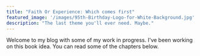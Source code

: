 ```yaml
---
title: "Faith Or Experience: Which comes first"
featured_image: '/images/95th-Birthday-Logo-for-White-Background.jpg'
description: "The last theme you'll ever need. Maybe."
---
```

Welcome to my blog with some of my work in progress. I've been working on this book idea. You can read some of the chapters below.
